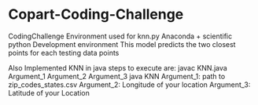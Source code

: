 # Copart-Coding-Challenge
CodingChallenge
Environment used for knn.py
Anaconda + scientific python Development environment
This model predicts the two closest points for each testing data points

Also Implemented KNN in java
steps to execute are:
javac KNN.java Argument_1 Argument_2 Argument_3
java KNN
Argument_1: path to zip_codes_states.csv
Argument_2: Longitude of your location
Argument_3: Latitude of your Location
